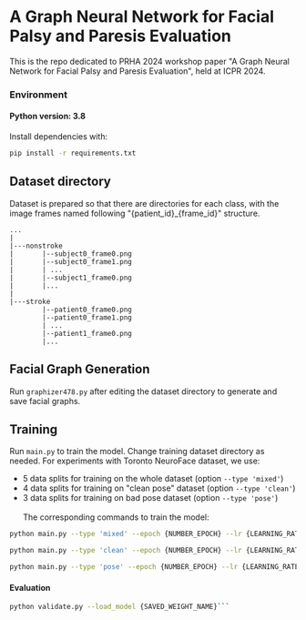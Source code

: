 # A Graph Neural Network for Facial Palsy and Paresis Evaluation

This is the repo dedicated to PRHA 2024 workshop paper "A Graph Neural Network for Facial Palsy and Paresis Evaluation", held at ICPR 2024.

### Environment

#### Python version: 3.8

Install dependencies with:

```bash
pip install -r requirements.txt
```

## Dataset directory

Dataset is prepared so that there are directories for each class, with the image frames named following "{patient_id}_{frame_id}" structure.

```
...
|
|---nonstroke
|       |--subject0_frame0.png
|       |--subject0_frame1.png
|       | ...
|       |--subject1_frame0.png
|       |...
|
|---stroke
        |--patient0_frame0.png
        |--patient0_frame1.png
        | ...
        |--patient1_frame0.png
        |...
```

## Facial Graph Generation

Run ```graphizer478.py``` after editing the dataset directory to generate and save facial graphs.

## Training

Run ```main.py``` to train the model. Change training dataset directory as needed. For experiments with Toronto NeuroFace dataset, we use:
* 5 data splits for training on the whole dataset (option ```--type 'mixed'```)
* 4 data splits for training on "clean pose" dataset (option ```--type 'clean'```)
* 3 data splits for training on bad pose dataset (option ```--type 'pose'```)
\
\
The corresponding commands to train the model:
```bash
python main.py --type 'mixed' --epoch {NUMBER_EPOCH} --lr {LEARNING_RATE} --save_model {SAVED_WEIGHT_NAME}
```
```bash
python main.py --type 'clean' --epoch {NUMBER_EPOCH} --lr {LEARNING_RATE} --save_model {SAVED_WEIGHT_NAME}
```
```bash 
python main.py --type 'pose' --epoch {NUMBER_EPOCH} --lr {LEARNING_RATE} --save_model {SAVED_WEIGHT_NAME}
```

#### Evaluation

```bash
python validate.py --load_model {SAVED_WEIGHT_NAME}```
